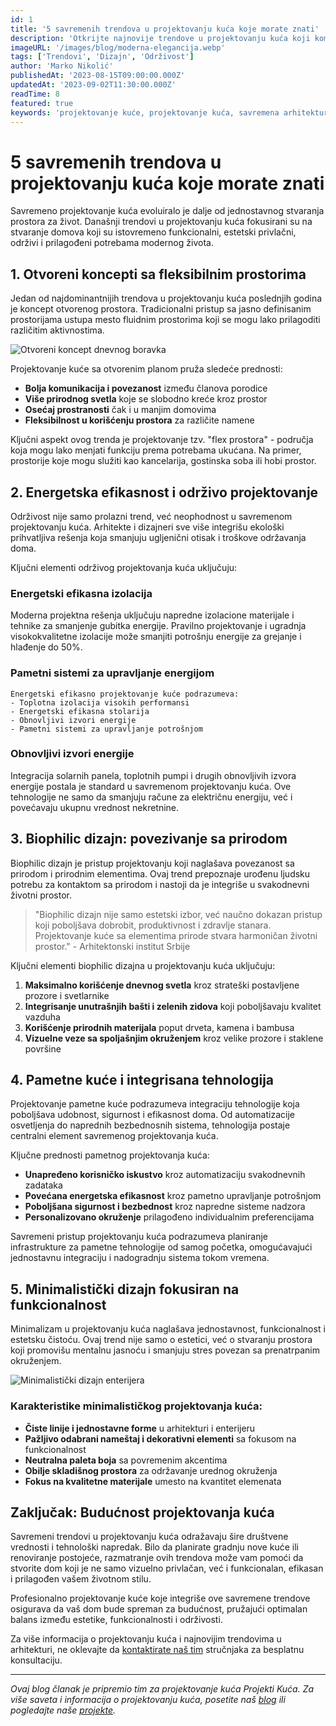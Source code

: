 ```yaml
---
id: 1
title: '5 savremenih trendova u projektovanju kuća koje morate znati'
description: 'Otkrijte najnovije trendove u projektovanju kuća koji kombinuju estetiku, funkcionalnost i održivost za moderan životni prostor.'
imageURL: '/images/blog/moderna-elegancija.webp'
tags: ['Trendovi', 'Dizajn', 'Održivost']
author: 'Marko Nikolić'
publishedAt: '2023-08-15T09:00:00.000Z'
updatedAt: '2023-09-02T11:30:00.000Z'
readTime: 8
featured: true
keywords: 'projektovanje kuće, projektovanje kuća, savremena arhitektura, dizajn kuće, održivo projektovanje'
---
```


# 5 savremenih trendova u projektovanju kuća koje morate znati

Savremeno projektovanje kuća evoluiralo je dalje od jednostavnog stvaranja prostora za život. Današnji trendovi u projektovanju kuća fokusirani su na stvaranje domova koji su istovremeno funkcionalni, estetski privlačni, održivi i prilagođeni potrebama modernog života.

## 1. Otvoreni koncepti sa fleksibilnim prostorima

Jedan od najdominantnijih trendova u projektovanju kuća poslednjih godina je koncept otvorenog prostora. Tradicionalni pristup sa jasno definisanim prostorijama ustupa mesto fluidnim prostorima koji se mogu lako prilagoditi različitim aktivnostima.

![Otvoreni koncept dnevnog boravka](/images/blog/otvoreni-koncept.webp)

Projektovanje kuće sa otvorenim planom pruža sledeće prednosti:

- **Bolja komunikacija i povezanost** između članova porodice
- **Više prirodnog svetla** koje se slobodno kreće kroz prostor
- **Osećaj prostranosti** čak i u manjim domovima
- **Fleksibilnost u korišćenju prostora** za različite namene

Ključni aspekt ovog trenda je projektovanje tzv. "flex prostora" - područja koja mogu lako menjati funkciju prema potrebama ukućana. Na primer, prostorije koje mogu služiti kao kancelarija, gostinska soba ili hobi prostor.

## 2. Energetska efikasnost i održivo projektovanje

Održivost nije samo prolazni trend, već neophodnost u savremenom projektovanju kuća. Arhitekte i dizajneri sve više integrišu ekološki prihvatljiva rešenja koja smanjuju ugljenični otisak i troškove održavanja doma.

Ključni elementi održivog projektovanja kuća uključuju:

### Energetski efikasna izolacija

Moderna projektna rešenja uključuju napredne izolacione materijale i tehnike za smanjenje gubitka energije. Pravilno projektovanje i ugradnja visokokvalitetne izolacije može smanjiti potrošnju energije za grejanje i hlađenje do 50%.

### Pametni sistemi za upravljanje energijom

```
Energetski efikasno projektovanje kuće podrazumeva:
- Toplotna izolacija visokih performansi
- Energetski efikasna stolarija
- Obnovljivi izvori energije
- Pametni sistemi za upravljanje potrošnjom
```

### Obnovljivi izvori energije

Integracija solarnih panela, toplotnih pumpi i drugih obnovljivih izvora energije postala je standard u savremenom projektovanju kuća. Ove tehnologije ne samo da smanjuju račune za električnu energiju, već i povećavaju ukupnu vrednost nekretnine.

## 3. Biophilic dizajn: povezivanje sa prirodom

Biophilic dizajn je pristup projektovanju koji naglašava povezanost sa prirodom i prirodnim elementima. Ovaj trend prepoznaje urođenu ljudsku potrebu za kontaktom sa prirodom i nastoji da je integriše u svakodnevni životni prostor.

> "Biophilic dizajn nije samo estetski izbor, već naučno dokazan pristup koji poboljšava dobrobit, produktivnost i zdravlje stanara. Projektovanje kuće sa elementima prirode stvara harmoničan životni prostor." - Arhitektonski institut Srbije

Ključni elementi biophilic dizajna u projektovanju kuća uključuju:

1. **Maksimalno korišćenje dnevnog svetla** kroz strateški postavljene prozore i svetlarnike
2. **Integrisanje unutrašnjih bašti i zelenih zidova** koji poboljšavaju kvalitet vazduha
3. **Korišćenje prirodnih materijala** poput drveta, kamena i bambusa
4. **Vizuelne veze sa spoljašnjim okruženjem** kroz velike prozore i staklene površine

## 4. Pametne kuće i integrisana tehnologija

Projektovanje pametne kuće podrazumeva integraciju tehnologije koja poboljšava udobnost, sigurnost i efikasnost doma. Od automatizacije osvetljenja do naprednih bezbednosnih sistema, tehnologija postaje centralni element savremenog projektovanja kuća.

Ključne prednosti pametnog projektovanja kuća:

- **Unapređeno korisničko iskustvo** kroz automatizaciju svakodnevnih zadataka
- **Povećana energetska efikasnost** kroz pametno upravljanje potrošnjom
- **Poboljšana sigurnost i bezbednost** kroz napredne sisteme nadzora
- **Personalizovano okruženje** prilagođeno individualnim preferencijama

Savremeni pristup projektovanju kuća podrazumeva planiranje infrastrukture za pametne tehnologije od samog početka, omogućavajući jednostavnu integraciju i nadogradnju sistema tokom vremena.

## 5. Minimalistički dizajn fokusiran na funkcionalnost

Minimalizam u projektovanju kuća naglašava jednostavnost, funkcionalnost i estetsku čistoću. Ovaj trend nije samo o estetici, već o stvaranju prostora koji promovišu mentalnu jasnoću i smanjuju stres povezan sa prenatrpanim okruženjem.

![Minimalistički dizajn enterijera](/images/blog/minimalizam.webp)

### Karakteristike minimalističkog projektovanja kuća:

- **Čiste linije i jednostavne forme** u arhitekturi i enterijeru
- **Pažljivo odabrani nameštaj i dekorativni elementi** sa fokusom na funkcionalnost
- **Neutralna paleta boja** sa povremenim akcentima
- **Obilje skladišnog prostora** za održavanje urednog okruženja
- **Fokus na kvalitetne materijale** umesto na kvantitet elemenata

## Zaključak: Budućnost projektovanja kuća

Savremeni trendovi u projektovanju kuća odražavaju šire društvene vrednosti i tehnološki napredak. Bilo da planirate gradnju nove kuće ili renoviranje postojeće, razmatranje ovih trendova može vam pomoći da stvorite dom koji je ne samo vizuelno privlačan, već i funkcionalan, efikasan i prilagođen vašem životnom stilu.

Profesionalno projektovanje kuće koje integriše ove savremene trendove osigurava da vaš dom bude spreman za budućnost, pružajući optimalan balans između estetike, funkcionalnosti i održivosti.

Za više informacija o projektovanju kuća i najnovijim trendovima u arhitekturi, ne oklevajte da [kontaktirate naš tim](/kontakt) stručnjaka za besplatnu konsultaciju.

---

_Ovaj blog članak je pripremio tim za projektovanje kuća Projekti Kuća. Za više saveta i informacija o projektovanju kuća, posetite naš [blog](/blog) ili pogledajte naše [projekte](/projekti-kuce)._
